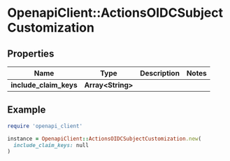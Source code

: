 # OpenapiClient::ActionsOIDCSubjectCustomization

## Properties

| Name | Type | Description | Notes |
| ---- | ---- | ----------- | ----- |
| **include_claim_keys** | **Array&lt;String&gt;** |  |  |

## Example

```ruby
require 'openapi_client'

instance = OpenapiClient::ActionsOIDCSubjectCustomization.new(
  include_claim_keys: null
)
```

